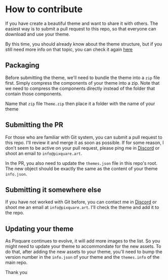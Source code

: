 # How to contribute
If you have create a beautiful theme and want to share it with others. The easiest way is to submit a pull request to this repo, so that everyone can download and use your theme.

By this time, you should already know about the theme structure, but if you still need more info on that topic, you can check it again [here](./theme_structure.md)

## Packaging
Before submitting the theme, we'll need to bundle the theme into a `zip` file first. Simply compress the components of your theme into a zip. Note that we need to compress the components directly instead of the folder that contain those components.

Name that `zip` file `Theme.zip` then place it a folder with the name of your theme

## Submitting the PR
For those who are familiar with Git system, you can submit a pull request to this repo. I'll review it and merge it as soon as possible. If for some reason, I don't seem to be active on your pull request, please ping me in [Discord](https://discord.gg/5stJz4cDGM) or shoot an email to `info@pixquare.art`.

In the PR, you also need to update the `themes.json` file in this repo's root. The new object should be exactly the same as the content of your theme `info.json`.

## Submitting it somewhere else
If you have not worked with Git before, you can contact me in [Discord](https://discord.gg/5stJz4cDGM) or shoot me an email at `info@pixquare.art`. I'll check the theme and add it to the repo.

## Updating your theme
As Pixquare continues to evolve, it will add more images to the list. So you might need to update your theme to accommondate for the new assets. To do that, after adding the new assets to your theme, you'll need to bump the version number in the `info.json` of your theme and the `themes.info` of the main repo.


Thank you
